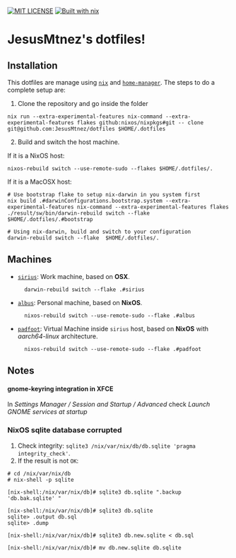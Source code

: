 [![MIT LICENSE][LICENSE-badge]][LICENSE-link]
[![Built with nix][NIX-badge]][NIX-link]


  [LICENSE-badge]: https://img.shields.io/badge/license-MIT-green.svg?style=flat-square
  [LICENSE-link]: /LICENSE
  [NIX-badge]: https://img.shields.io/badge/Built_With-Nix-5277C3.svg?logo=nixos&labelColor=73C3D5&style=flat-square
  [NIX-link]: https://builtwithnix.org

# JesusMtnez's dotfiles! #

## Installation ##

This dotfiles are manage using [`nix`](https://nixos.wiki/wiki/Nix) and [`home-manager`](https://github.com/rycee/home-manager). The steps to do a complete setup are:

1. Clone the repository and go inside the folder

```
nix run --extra-experimental-features nix-command --extra-experimental-features flakes github:nixos/nixpkgs#git -- clone git@github.com:JesusMtnez/dotfiles $HOME/.dotfiles
```

2. Build and switch the host machine.

If it is a NixOS host:

```
nixos-rebuild switch --use-remote-sudo --flakes $HOME/.dotfiles/.
```

If it is a MacOSX host:

```
# Use bootstrap flake to setup nix-darwin in you system first
nix build .#darwinConfigurations.bootstrap.system --extra-experimental-features nix-command --extra-experimental-features flakes
./result/sw/bin/darwin-rebuild switch --flake $HOME/.dotfiles/.#bootstrap

# Using nix-darwin, build and switch to your configuration
darwin-rebuild switch --flake  $HOME/.dotfiles/.
```

## Machines

- [`sirius`](./hosts/sirius/README.md): Work machine, based on **OSX**.
  ```
    darwin-rebuild switch --flake .#sirius
  ```

- [`albus`](./hosts/albus/README.md): Personal machine, based on **NixOS**.
  ```
    nixos-rebuild switch --use-remote-sudo --flake .#albus
  ```

- [`padfoot`](./host/padfoot/README.md): Virtual Machine inside `sirius` host, based on **NixOS** with _aarch64-linux_ architecture.
  ```
    nixos-rebuild switch --use-remote-sudo --flake .#padfoot
  ```

## Notes

#### gnome-keyring integration in XFCE

In _Settings Manager / Session and Startup / Advanced_ check _Launch GNOME services at startup_

### NixOS sqlite database corrupted

1. Check integrity: `sqlite3 /nix/var/nix/db/db.sqlite 'pragma integrity_check'`.
2. If the result is not `OK`:

```
# cd /nix/var/nix/db
# nix-shell -p sqlite

[nix-shell:/nix/var/nix/db]# sqlite3 db.sqlite ".backup 'db.bak.sqlite' "

[nix-shell:/nix/var/nix/db]# sqlite3 db.sqlite
sqlite> .output db.sql
sqlite> .dump

[nix-shell:/nix/var/nix/db]# sqlite3 db.new.sqlite < db.sql

[nix-shell:/nix/var/nix/db]# mv db.new.sqlite db.sqlite
```
